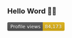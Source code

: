 ### Hello Word 👋😉

<svg xmlns="http://www.w3.org/2000/svg" width="131" height="20">
    <linearGradient id="b" x2="0" y2="100%">
        <stop offset="0" stop-color="#bbb" stop-opacity=".1"/>
        <stop offset="1" stop-opacity=".1"/>
    </linearGradient>
    <mask id="a">
        <rect width="131" height="20" rx="3" fill="#fff"/>
    </mask>
    <g mask="url(#a)">
        <rect width="81" height="20" fill="#555"/>
        <rect x="81" width="50" height="20" fill="#dfb317"/>
        <rect width="131" height="20" fill="url(#b)"/>
    </g>
    <g fill="#fff" text-anchor="middle" font-family="DejaVu Sans,Verdana,Geneva,sans-serif" font-size="11">
        <text x="41.5" y="15" fill="#010101" fill-opacity=".3">Profile views</text>
        <text x="41.5" y="14">Profile views</text>
        <text x="105" y="15" fill="#010101" fill-opacity=".3">84,173</text>
        <text x="105" y="14">84,173</text>
    </g>
</svg>

<!--
**Tatiana-cwb/Tatiana-cwb** is a ✨ _special_ ✨ repository because its `README.md` (this file) appears on your GitHub profile.

Here are some ideas to get you started:

- 🔭 I’m currently working on ...
- 🌱 I’m currently learning  html e css
- 👯 I’m looking to collaborate on ... 
- 🤔 I’m looking for help with ...
- 💬 Ask me about ...
- 📫 How to reach me: ...
- 😄 Pronouns: ...
- ⚡ Fun fact: ...
-->
